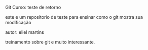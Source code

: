 Git Curso: teste de retorno

este e um repositorio de teste para ensinar como o git mostra sua modificação

autor: eliel martins

treinamento sobre git e muito interessante.
